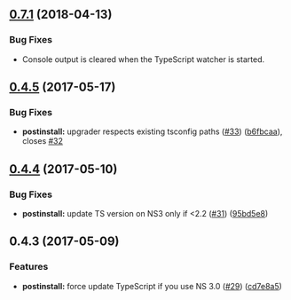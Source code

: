 
<a name="0.7.1"></a>
## [0.7.1](https://github.com/NativeScript/nativescript-dev-typescript/compare/v0.7.0...v0.7.1) (2018-04-13)

### Bug Fixes
* Console output is cleared when the TypeScript watcher is started.

<a name="0.4.5"></a>
## [0.4.5](https://github.com/NativeScript/nativescript-dev-typescript/compare/0.4.4...0.4.5) (2017-05-17)


### Bug Fixes

* **postinstall:** upgrader respects existing tsconfig paths ([#33](https://github.com/NativeScript/nativescript-dev-typescript/issues/33)) ([b6fbcaa](https://github.com/NativeScript/nativescript-dev-typescript/commit/b6fbcaa)), closes [#32](https://github.com/NativeScript/nativescript-dev-typescript/issues/32)



<a name="0.4.4"></a>
## [0.4.4](https://github.com/NativeScript/nativescript-dev-typescript/compare/0.4.3...0.4.4) (2017-05-10)


### Bug Fixes

* **postinstall:** update TS version on NS3 only if <2.2 ([#31](https://github.com/NativeScript/nativescript-dev-typescript/issues/31)) ([95bd5e8](https://github.com/NativeScript/nativescript-dev-typescript/commit/95bd5e8))



<a name="0.4.3"></a>
## 0.4.3 (2017-05-09)

### Features

* **postinstall:** force update TypeScript if you use NS 3.0 ([#29](https://github.com/NativeScript/nativescript-dev-typescript/issues/29)) ([cd7e8a5](https://github.com/NativeScript/nativescript-dev-typescript/commit/cd7e8a5))

